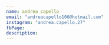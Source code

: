 ```yaml
---
name: andrea capello
email: "andreacapello106@hotmail.com"
instagram: "andrea.capello.27"
fbPage:
description:
---
```

